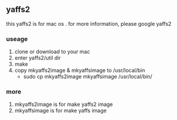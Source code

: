 ## yaffs2
this yaffs2 is for mac os . for more information, please google yaffs2
### useage
1. clone or download to your mac
2. enter yaffs2/util dir
3. make
4. copy mkyaffs2image & mkyaffsimage to /usr/local/bin
	* sudo cp mkyaffs2image mkyaffsimage /usr/local/bin/

### more
1.   mkyaffs2image is for make yaffs2 image
2.   mkyaffsimage is for make yaffs image